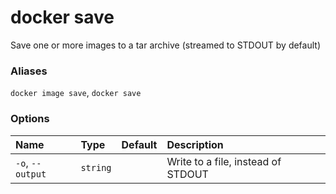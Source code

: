 # docker save

<!---MARKER_GEN_START-->
Save one or more images to a tar archive (streamed to STDOUT by default)

### Aliases

`docker image save`, `docker save`

### Options

| Name             | Type     | Default | Description                        |
|:-----------------|:---------|:--------|:-----------------------------------|
| `-o`, `--output` | `string` |         | Write to a file, instead of STDOUT |


<!---MARKER_GEN_END-->

